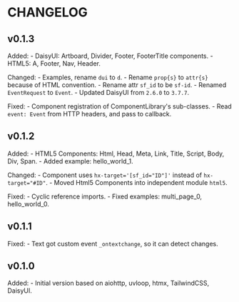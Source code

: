 # CHANGELOG

## v0.1.3

Added:
    - DaisyUI: Artboard, Divider, Footer, FooterTitle components.
    - HTML5: A, Footer, Nav, Header.

Changed:
    - Examples, rename `dui` to `d`.
    - Rename `prop{s}` to `attr{s}` because of HTML convention.
    - Rename attr `sf_id` to be `sf-id`.
    - Renamed `EventRequest` to `Event`.
    - Updated DaisyUI from `2.6.0` to `3.7.7`.

Fixed:
    - Component registration of ComponentLibrary's sub-classes.
    - Read `event: Event` from HTTP headers, and pass to callback.

## v0.1.2

Added:
    - HTML5 Components: Html, Head, Meta, Link, Title, Script, Body, Div, Span.
    - Added example: hello_world_1.

Changed:
    - Component uses `hx-target='[sf_id="ID"]'` instead of `hx-target="#ID"`.
    - Moved Html5 Components into independent module `html5`.

Fixed:
    - Cyclic reference imports.
    - Fixed examples: multi_page_0, hello_world_0.

## v0.1.1

Fixed:
    - Text got custom event `_ontextchange`, so it can detect changes.

## v0.1.0

Added:
    - Initial version based on aiohttp, uvloop, htmx, TailwindCSS, DaisyUI.
